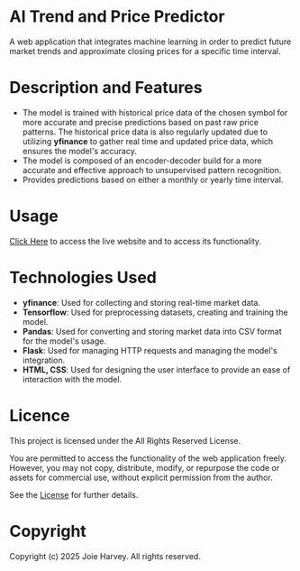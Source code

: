 # AI Trend and Price Predictor #

A web application that integrates machine learning in order to predict future market trends and approximate closing prices for a specific time interval.

# Description and Features #

- The model is trained with historical price data of the chosen symbol for more accurate and precise predictions based on past raw price patterns. The historical price data is also regularly updated due to utilizing **yfinance** to gather real time and updated price data, which ensures the model's accuracy.
- The model is composed of an encoder-decoder build for a more accurate and effective approach to unsupervised pattern recognition.
- Provides predictions based on either a monthly or yearly time interval.

# Usage #

[Click Here](https://ai-market-predictor-app.onrender.com) to access the live website and to access its functionality.



# Technologies Used #
- **yfinance**: Used for collecting and storing real-time market data.
- **Tensorflow**: Used for preprocessing datasets, creating and training the model.
- **Pandas**: Used for converting and storing market data into CSV format for the model's usage.
- **Flask**: Used for managing HTTP requests and managing the model's integration.
- **HTML, CSS**: Used for designing the user interface to provide an ease of interaction with the model.


# Licence #

This project is licensed under the All Rights Reserved License.

You are permitted to access the functionality of the web application freely. However, you may not copy, distribute, modify, or repurpose the code or assets for commercial use, without explicit permission from the author.

See the [License](./Market_app/LICENSE.txt) for further details.

# Copyright #

Copyright (c) 2025 Joie Harvey. All rights reserved.


  



